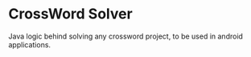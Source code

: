 # CrossWord Solver
Java logic behind solving any crossword project, to be used in android applications.
